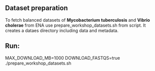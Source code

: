 ## Dataset preparation
To fetch balanced datasets of **Mycobacterium tuberculosis** and **Vibrio cholerae** from ENA use prepare_workshop_datasets.sh from script. It creates a dataes directory including data and metadata.
## Run:
MAX_DOWNLOAD_MB=1000 DOWNLOAD_FASTQS=true ./prepare_workshop_datasets.sh
